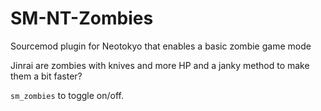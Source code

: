 # SM-NT-Zombies
Sourcemod plugin for Neotokyo that enables a basic zombie game mode  

Jinrai are zombies with knives and more HP and a janky method to make them a bit faster?

`sm_zombies` to toggle on/off.

